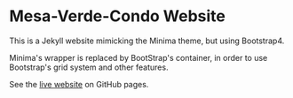 # Mesa-Verde-Condo Website

This is a Jekyll website mimicking the Minima theme, but using Bootstrap4.

Minima's wrapper is replaced by BootStrap's container, in order to use
Bootstrap's grid system and other features.

See the [live website](http://andyl.github.io/mvcondo/) on GitHub pages.
